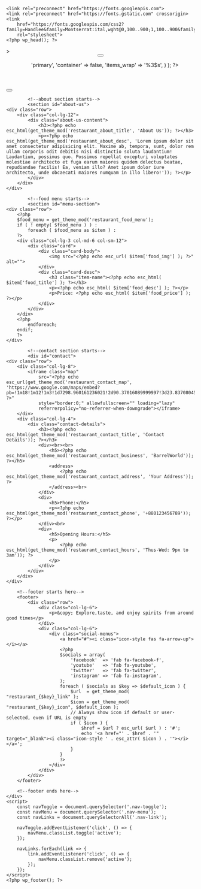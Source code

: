 <!DOCTYPE html>
<html lang="<?php language_attributes(); ?>">

<head>
    <meta charset="<?php bloginfo( 'charset' ); ?>">
    <meta name="viewport" content="width=device-width, initial-scale=1.0">
    <link rel="stylesheet" href="https://cdnjs.cloudflare.com/ajax/libs/font-awesome/6.7.2/css/all.min.css"
        integrity="sha512-Evv84Mr4kqVGRNSgIGL/F/aIDqQb7xQ2vcrdIwxfjThSH8CSR7PBEakCr51Ck+w+/U6swU2Im1vVX0SVk9ABhg=="
        crossorigin="anonymous" referrerpolicy="no-referrer" />
    <title>BarrelWorld</title>
    <link rel="stylesheet" href="<?php echo get_template_directory_uri(); ?>/style.css">

    <link rel="preconnect" href="https://fonts.googleapis.com">
    <link rel="preconnect" href="https://fonts.gstatic.com" crossorigin>
    <link
        href="https://fonts.googleapis.com/css2?family=Handlee&family=Montserrat:ital,wght@0,100..900;1,100..900&family=Roboto:ital,wght@0,100..900;1,100..900&display=swap"
        rel="stylesheet">
    <?php wp_head(); ?>
</head>

<body <?php body_class(); ?>>
    <div class="container">
        <!--heading starts here-->
        <header>
            <div class="row">
                <div class="col-lg-4">
                    <div class="logo-div">
                        <a href="#">
                            <i class="logo fas fa-utensils fa-3x"></i>
                        </a>
                    </div>
                </div>
                <div class="col-lg-8">
                    <nav>
                        <button class="nav-toggle" aria-label="Toggle navigation">
                            <i class="fas fa-bars"></i>
                        </button>
                        <ul class="nav-menu">
                            <?php
                            wp_nav_menu( array(
                                'theme_location' => 'primary',
                                'container'      => false,
                                'items_wrap'     => '%3$s',
                            ) );
                            ?>
                            <!-- <li><a href="#" class="nav-link">Home</a></li>
                            <li><a href="#about-us" class="nav-link">About Us</a></li>
                            <li><a href="#menu-section" class="nav-link">Food</a></li>
                            <li><a href="#contact" class="nav-link">Contact</a></li> -->
                        </ul>
                    </nav>
                </div>
            </div>
        </header>
        <!--heading ends here-->
        <!--main starts here-->
        <main>
            <!--banner section starts here-->
            <section id="banner-section"
    style="
        <?php
        $banner_bg = get_theme_mod('restaurant_banner_bg');
        $banner_bg_color = get_theme_mod('restaurant_banner_bg_color', '#ffffff');
        if ($banner_bg) {
            echo 'background-image:url(' . esc_url($banner_bg) . ');background-size:cover;background-position:center;';
        } else {
            echo 'background-color:' . esc_attr($banner_bg_color) . ';';
        }
        ?>
    ">
                <div class="banner-contents">
                    <h1><?php echo esc_html(get_theme_mod('restaurant_banner_title', 'Where the World Comes to Sip')); ?></h1>
                    <p><?php echo esc_html(get_theme_mod('restaurant_banner_subtitle', '20% discount for take away')); ?></p>
                    <button class="btn">
                        <?php echo esc_html(get_theme_mod('restaurant_banner_button', 'Order Now')); ?>
                    </button>
                </div>
            </section>
            <!--banner section ends here-->

            <!--about section starts-->
            <section id="about-us">
    <div class="row">
        <div class="col-lg-12">
            <div class="about-us-content">
                <h3><?php echo esc_html(get_theme_mod('restaurant_about_title', 'About Us')); ?></h3>
                <p><?php echo esc_html(get_theme_mod('restaurant_about_desc', 'Lorem ipsum dolor sit amet consectetur adipisicing elit. Maxime ab, tempora, sunt, dolor rem ullam corporis odit debitis nisi distinctio soluta laudantium! Laudantium, possimus quo. Possimus repellat excepturi voluptates molestiae architecto et fuga earum maiores quidem delectus beatae, repudiandae facilis! Ea, veniam illo? Amet ipsum dolor iure architecto, unde obcaecati maiores numquam in illo libero!')); ?></p>
            </div>
        </div>
    </div>
</section>
<!--about section ends-->

            <!--food menu starts-->
            <section id="menu-section">
    <div class="row">
        <?php
        $food_menu = get_theme_mod('restaurant_food_menu');
        if ( ! empty( $food_menu ) ) :
            foreach ( $food_menu as $item ) :
        ?>
        <div class="col-lg-3 col-md-6 col-sm-12">
            <div class="card">
                <div class="card-body">
                    <img src="<?php echo esc_url( $item['food_img'] ); ?>" alt="">
                </div>
                <div class="card-desc">
                    <h3 class="item-name"><?php echo esc_html( $item['food_title'] ); ?></h3>
                    <p><?php echo esc_html( $item['food_desc'] ); ?></p>
                    <p>Price: <?php echo esc_html( $item['food_price'] ); ?></p>
                </div>
            </div>
        </div>
        <?php
            endforeach;
        endif;
        ?>
    </div>
</section>
<!--food menu ends-->

            <!--contact section starts-->
            <div id="contact">
    <div class="row">
        <div class="col-lg-8">
            <iframe class="map"
                src="<?php echo esc_url(get_theme_mod('restaurant_contact_map', 'https://www.google.com/maps/embed?pb=!1m18!1m12!1m3!1d7298.960161236021!2d90.37016089999997!3d23.837080450000002!2m3!1f0!2f0!3f0!3m2!1i1024!2i768!4f13.1!3m3!1m2!1s0x3755c14a3366b005%3A0x901b07016468944c!2sMirpur%20DOHS%2C%20Dhaka!5e0!3m2!1sen!2sbd!4v1745491041100!5m2!1sen!2sbd')); ?>"
                style="border:0;" allowfullscreen="" loading="lazy"
                referrerpolicy="no-referrer-when-downgrade"></iframe>
        </div>
        <div class="col-lg-4">
            <div class="contact-details">
                <h3><?php echo esc_html(get_theme_mod('restaurant_contact_title', 'Contact Details')); ?></h3>
                <div><br><br>
                    <h5><?php echo esc_html(get_theme_mod('restaurant_contact_business', 'BarrelWorld')); ?></h5>
                    <address>
                        <?php echo esc_html(get_theme_mod('restaurant_contact_address', 'Your Address')); ?>
                    </address><br>
                </div>
                <div>
                    <h5>Phone:</h5>
                    <p><?php echo esc_html(get_theme_mod('restaurant_contact_phone', '+880123456789')); ?></p>
                </div><br>
                <div>
                    <h5>Opening Hours:</h5>
                    <p>
                        <?php echo esc_html(get_theme_mod('restaurant_contact_hours', 'Thus-Wed: 9px to 3am')); ?>
                    </p>
                </div>
            </div>
        </div>
    </div>
</div>
<!--contact ends here-->
        </main>
        <!--main ends here-->

        <!--footer starts here-->
        <footer>
            <div class="row">
                <div class="col-lg-6">
                    <p>&copy; Explore,taste, and enjoy spirits from around good times</p>
                </div>
                <div class="col-lg-6">
                    <div class="social-menus">
                        <a href="#"><i class="icon-style fas fa-arrow-up"></i></a>
                        <?php
                        $socials = array(
                            'facebook'  => 'fab fa-facebook-f',
                            'youtube'   => 'fab fa-youtube',
                            'twitter'   => 'fab fa-twitter',
                            'instagram' => 'fab fa-instagram',
                        );
                        foreach ( $socials as $key => $default_icon ) {
                            $url  = get_theme_mod( "restaurant_{$key}_link" );
                            $icon = get_theme_mod( "restaurant_{$key}_icon", $default_icon );
                            // Always show icon if default or user-selected, even if URL is empty
                            if ( $icon ) {
                                $href = $url ? esc_url( $url ) : '#';
                                echo '<a href="' . $href . '" target="_blank"><i class="icon-style ' . esc_attr( $icon ) . '"></i></a>';
                            }
                        }
                        ?>
                    </div>
                </div>
            </div>
        </footer>

        <!--footer ends here-->
    </div>
    <script>
        const navToggle = document.querySelector('.nav-toggle');
        const navMenu = document.querySelector('.nav-menu');
        const navLinks = document.querySelectorAll('.nav-link');

        navToggle.addEventListener('click', () => {
            navMenu.classList.toggle('active');
        });

        navLinks.forEach(link => {
            link.addEventListener('click', () => {
                navMenu.classList.remove('active');
            });
        });
    </script>
    <?php wp_footer(); ?>
</body>

</html>